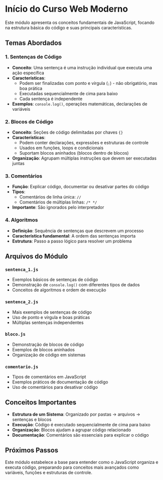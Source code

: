 # Início do Curso Web Moderno

Este módulo apresenta os conceitos fundamentais de JavaScript, focando na estrutura básica do código e suas principais características.

## Temas Abordados

### 1. Sentenças de Código
- **Conceito**: Uma sentença é uma instrução individual que executa uma ação específica
- **Características**: 
  - Podem ser finalizadas com ponto e vírgula (`;`) - não obrigatório, mas boa prática
  - Executadas sequencialmente de cima para baixo
  - Cada sentença é independente
- **Exemplos**: `console.log()`, operações matemáticas, declarações de variáveis

### 2. Blocos de Código
- **Conceito**: Seções de código delimitadas por chaves `{}`
- **Características**:
  - Podem conter declarações, expressões e estruturas de controle
  - Usados em funções, loops e condicionais
  - Suportam blocos aninhados (blocos dentro de blocos)
- **Organização**: Agrupam múltiplas instruções que devem ser executadas juntas

### 3. Comentários
- **Função**: Explicar código, documentar ou desativar partes do código
- **Tipos**:
  - Comentários de linha única: `//`
  - Comentários de múltiplas linhas: `/* */`
- **Importante**: São ignorados pelo interpretador

### 4. Algoritmos
- **Definição**: Sequência de sentenças que descrevem um processo
- **Característica fundamental**: A ordem das sentenças importa
- **Estrutura**: Passo a passo lógico para resolver um problema

## Arquivos do Módulo

### `sentenca_1.js`
- Exemplos básicos de sentenças de código
- Demonstração de `console.log()` com diferentes tipos de dados
- Conceitos de algoritmos e ordem de execução

### `sentenca_2.js`
- Mais exemplos de sentenças de código
- Uso de ponto e vírgula e boas práticas
- Múltiplas sentenças independentes

### `bloco.js`
- Demonstração de blocos de código
- Exemplos de blocos aninhados
- Organização de código em sistemas

### `comentario.js`
- Tipos de comentários em JavaScript
- Exemplos práticos de documentação de código
- Uso de comentários para desativar código

## Conceitos Importantes

- **Estrutura de um Sistema**: Organizado por pastas → arquivos → sentenças e blocos
- **Execução**: Código é executado sequencialmente de cima para baixo
- **Organização**: Blocos ajudam a agrupar código relacionado
- **Documentação**: Comentários são essenciais para explicar o código

## Próximos Passos

Este módulo estabelece a base para entender como o JavaScript organiza e executa código, preparando para conceitos mais avançados como variáveis, funções e estruturas de controle.